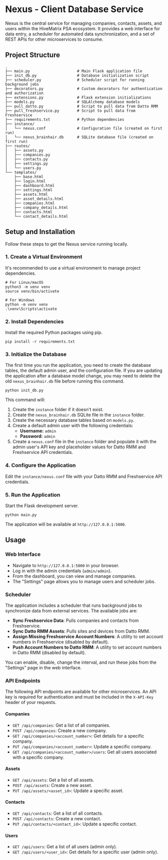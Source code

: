 # **Nexus - Client Database Service**

Nexus is the central service for managing companies, contacts, assets, and users within the HiveMatrix PSA ecosystem. It provides a web interface for data entry, a scheduler for automated data synchronization, and a set of REST APIs for other microservices to consume.

## **Project Structure**
```
.
├── main.py                     # Main Flask application file
├── init_db.py                  # Database initialization script
├── scheduler.py                # Scheduler script for running background jobs
├── decorators.py               # Custom decorators for authentication and authorization
├── extensions.py               # Flask extension initializations
├── models.py                   # SQLAlchemy database models
├── pull_datto.py               # Script to pull data from Datto RMM
├── pull_freshservice.py        # Script to pull data from Freshservice
├── requirements.txt            # Python dependencies
├── instance/
│   └── nexus.conf              # Configuration file (created on first run)
│   └── nexus_brainhair.db      # SQLite database file (created on first run)
├── routes/
│   ├── assets.py
│   ├── companies.py
│   ├── contacts.py
│   ├── settings.py
│   └── users.py
└── templates/
    ├── base.html
    ├── login.html
    ├── dashboard.html
    ├── settings.html
    ├── assets.html
    ├── asset_details.html
    ├── companies.html
    ├── company_details.html
    ├── contacts.html
    └── contact_details.html
```

## **Setup and Installation**

Follow these steps to get the Nexus service running locally.

### **1. Create a Virtual Environment**

It's recommended to use a virtual environment to manage project dependencies.

```
# For Linux/macOS
python3 -m venv venv
source venv/bin/activate

# For Windows
python -m venv venv
.\venv\Scripts\activate
```

### **2. Install Dependencies**

Install the required Python packages using pip.

```
pip install -r requirements.txt
```

### **3. Initialize the Database**

The first time you run the application, you need to create the database tables, the default admin user, and the configuration file. If you are updating the application after a database model change, you may need to delete the old `nexus_brainhair.db` file before running this command.

```
python init_db.py
```

This command will:

1. Create the `instance` folder if it doesn't exist.
2. Create the `nexus_brainhair.db` SQLite file in the `instance` folder.
3. Create the necessary database tables based on `models.py`.
4. Create a default admin user with the following credentials:
   * **Username:** `admin`
   * **Password:** `admin`
5. Create a `nexus.conf` file in the `instance` folder and populate it with the admin user's API key and placeholder values for Datto RMM and Freshservice API credentials.

### **4. Configure the Application**

Edit the `instance/nexus.conf` file with your Datto RMM and Freshservice API credentials.

### **5. Run the Application**

Start the Flask development server.

```
python main.py
```

The application will be available at `http://127.0.0.1:5000`.

## **Usage**

### **Web Interface**

* Navigate to `http://127.0.0.1:5000` in your browser.
* Log in with the admin credentials (`admin/admin`).
* From the dashboard, you can view and manage companies.
* The "Settings" page allows you to manage users and scheduler jobs.

### **Scheduler**

The application includes a scheduler that runs background jobs to synchronize data from external services. The available jobs are:

* **Sync Freshservice Data**: Pulls companies and contacts from Freshservice.
* **Sync Datto RMM Assets**: Pulls sites and devices from Datto RMM.
* **Assign Missing Freshservice Account Numbers**: A utility to set account numbers in Freshservice (disabled by default).
* **Push Account Numbers to Datto RMM**: A utility to set account numbers in Datto RMM (disabled by default).

You can enable, disable, change the interval, and run these jobs from the "Settings" page in the web interface.

### **API Endpoints**

The following API endpoints are available for other microservices. An API key is required for authentication and must be included in the `X-API-Key` header of your requests.

#### **Companies**

* `GET /api/companies`: Get a list of all companies.
* `POST /api/companies`: Create a new company.
* `GET /api/companies/<account_number>`: Get details for a specific company.
* `PUT /api/companies/<account_number>`: Update a specific company.
* `GET /api/companies/<account_number>/users`: Get all users associated with a specific company.

#### **Assets**

* `GET /api/assets`: Get a list of all assets.
* `POST /api/assets`: Create a new asset.
* `PUT /api/assets/<asset_id>`: Update a specific asset.

#### **Contacts**

* `GET /api/contacts`: Get a list of all contacts.
* `POST /api/contacts`: Create a new contact.
* `PUT /api/contacts/<contact_id>`: Update a specific contact.

#### **Users**

* `GET /api/users`: Get a list of all users (admin only).
* `GET /api/users/<user_id>`: Get details for a specific user (admin only).
